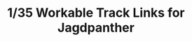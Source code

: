 ---
title: "1/35 Workable Track Links for Jagdpanther"
price: "TBA" 
desc: "Maketa"
img_path: "/assets/img/RFM5024.jpg"
brand: "N/A"
available: false
special_offer: false
new: false
soon: false
cat: "0010000"
subcat: "0010800"
subsubcat: "0N/A"
sifra: "RFM5024"
---